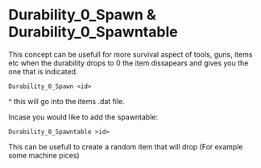 # Durability_0_Spawn  & Durability_0_Spawntable

This concept can be usefull for more survival aspect of tools, guns, items etc when the durability drops to 0 the item dissapears and gives you the one that is indicated.

`Durability_0_Spawn <id>`

^ this will go into the items .dat file.

Incase you would like to add the spawntable:

`Durability_0_Spawntable >id>`

This can be usefull to create a random item that will drop (For example some machine pices)
